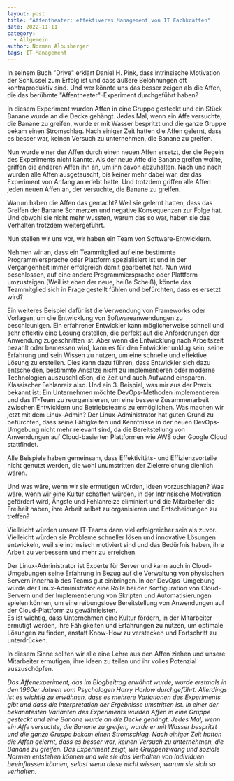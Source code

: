 ```yaml
---
layout: post
title: "Affentheater: effektiveres Management von IT Fachkräften"
date: 2022-11-11
category:
  - Allgemein
author: Norman Albusberger
tags: IT-Management 
---
```


In seinem Buch "Drive" erklärt Daniel H. Pink, dass intrinsische Motivation der Schlüssel zum Erfolg ist und dass äußere Belohnungen oft kontraproduktiv sind. Und wer könnte uns das besser zeigen als die Affen, die das berühmte "Affentheater"-Experiment durchgeführt haben?

In diesem Experiment wurden Affen in eine Gruppe gesteckt und ein Stück Banane wurde an die Decke gehängt. Jedes Mal, wenn ein Affe versuchte, die Banane zu greifen, wurde er mit Wasser bespritzt und die ganze Gruppe bekam einen Stromschlag. Nach einiger Zeit hatten die Affen gelernt, dass es besser war, keinen Versuch zu unternehmen, die Banane zu greifen.

Nun wurde einer der Affen durch einen neuen Affen ersetzt, der die Regeln des Experiments nicht kannte. Als der neue Affe die Banane greifen wollte, griffen die anderen Affen ihn an, um ihn davon abzuhalten. Nach und nach wurden alle Affen ausgetauscht, bis keiner mehr dabei war, der das Experiment von Anfang an erlebt hatte. Und trotzdem griffen alle Affen jeden neuen Affen an, der versuchte, die Banane zu greifen.

Warum haben die Affen das gemacht? Weil sie gelernt hatten, dass das Greifen der Banane Schmerzen und negative Konsequenzen zur Folge hat. Und obwohl sie nicht mehr wussten, warum das so war, haben sie das Verhalten trotzdem weitergeführt.

Nun stellen wir uns vor, wir haben ein Team von Software-Entwicklern. 


Nehmen wir an, dass ein Teammitglied auf eine bestimmte Programmiersprache oder Plattform spezialisiert ist und in der Vergangenheit immer erfolgreich damit gearbeitet hat. 
Nun wird beschlossen, auf eine andere Programmiersprache oder Plattform umzusteigen (Weil ist eben der neue, heiße Scheiß), könnte das Teammitglied sich in Frage gestellt fühlen und befürchten, dass es ersetzt wird?

Ein weiteres Beispiel dafür ist die Verwendung von Frameworks oder Vorlagen, um die Entwicklung von Softwareanwendungen zu beschleunigen.
Ein erfahrener Entwickler kann möglicherweise schnell und sehr effektiv eine Lösung erstellen, die perfekt auf die Anforderungen der Anwendung zugeschnitten ist. Aber wenn die Entwicklung nach Arbeitszeit bezahlt oder bemessen wird, kann es für den Entwickler unklug sein, seine Erfahrung und sein Wissen zu nutzen, um eine schnelle und effektive Lösung zu erstellen.
Dies kann dazu führen, dass Entwickler sich dazu entscheiden, bestimmte Ansätze nicht zu implementieren oder moderne Technologien auszuschließen, die Zeit und auch Aufwand einsparen. Klassischer Fehlanreiz also.
Und ein 3. Beispiel, was mir aus der Praxis bekannt ist: Ein Unternehmen möchte DevOps-Methoden implementieren und das IT-Team zu reorganisieren, um eine bessere Zusammenarbeit zwischen Entwicklern und Betriebsteams zu ermöglichen. Was machen wir jetzt mit dem Linux-Admin?
Der Linux-Administrator hat guten Grund zu befürchten, dass seine Fähigkeiten und Kenntnisse in der neuen DevOps-Umgebung nicht mehr relevant sind, da die Bereitstellung von Anwendungen auf Cloud-basierten Plattformen wie AWS oder Google Cloud stattfindet.

Alle Beispiele haben gemeinsam, dass Effektivitäts- und Effizienzvorteile nicht genutzt werden, die wohl unumstritten der Zielerreichung dienlich wären.

Und was wäre, wenn wir sie ermutigen würden, Ideen vorzuschlagen? Was wäre, wenn wir eine Kultur schaffen würden, in der Intrinsische Motivation gefördert wird, Ängste und Fehlanreize eliminiert und die Mitarbeiter die Freiheit haben, ihre Arbeit selbst zu organisieren und Entscheidungen zu treffen?

Vielleicht würden unsere IT-Teams dann viel erfolgreicher sein als zuvor. Vielleicht würden sie Probleme schneller lösen und innovative Lösungen entwickeln, weil sie intrinsisch motiviert sind und das Bedürfnis haben, ihre Arbeit zu verbessern und mehr zu erreichen.

Der Linux-Administrator ist Experte für Server und kann auch in Cloud-Umgebungen seine Erfahrung in Bezug auf die Verwaltung von physischen Servern innerhalb des Teams gut einbringen. In der DevOps-Umgebung würde der Linux-Administrator eine Rolle bei der Konfiguration von Cloud-Servern und der Implementierung von Skripten und Automatisierungen spielen können, um eine reibungslose Bereitstellung von Anwendungen auf der Cloud-Plattform zu gewährleisten.  
Es ist wichtig, dass Unternehmen eine Kultur fördern, in der Mitarbeiter ermutigt werden, ihre Fähigkeiten und Erfahrungen zu nutzen, um optimale Lösungen zu finden, anstatt Know-How zu verstecken und Fortschritt zu unterdrücken.

In diesem Sinne sollten wir alle eine Lehre aus den Affen ziehen und unsere Mitarbeiter ermutigen, ihre Ideen zu teilen und ihr volles Potenzial auszuschöpfen.

*Das Affenexperiment, das im Blogbeitrag erwähnt wurde, wurde erstmals in den 1960er Jahren vom Psychologen Harry Harlow durchgeführt. Allerdings ist es wichtig zu erwähnen, dass es mehrere Variationen des Experiments gibt und dass die Interpretation der Ergebnisse umstritten ist.
In einer der bekanntesten Varianten des Experiments wurden Affen in eine Gruppe gesteckt und eine Banane wurde an die Decke gehängt. Jedes Mal, wenn ein Affe versuchte, die Banane zu greifen, wurde er mit Wasser bespritzt und die ganze Gruppe bekam einen Stromschlag. Nach einiger Zeit hatten die Affen gelernt, dass es besser war, keinen Versuch zu unternehmen, die Banane zu greifen.
Das Experiment zeigt, wie Gruppenzwang und soziale Normen entstehen können und wie sie das Verhalten von Individuen beeinflussen können, selbst wenn diese nicht wissen, warum sie sich so verhalten.*
